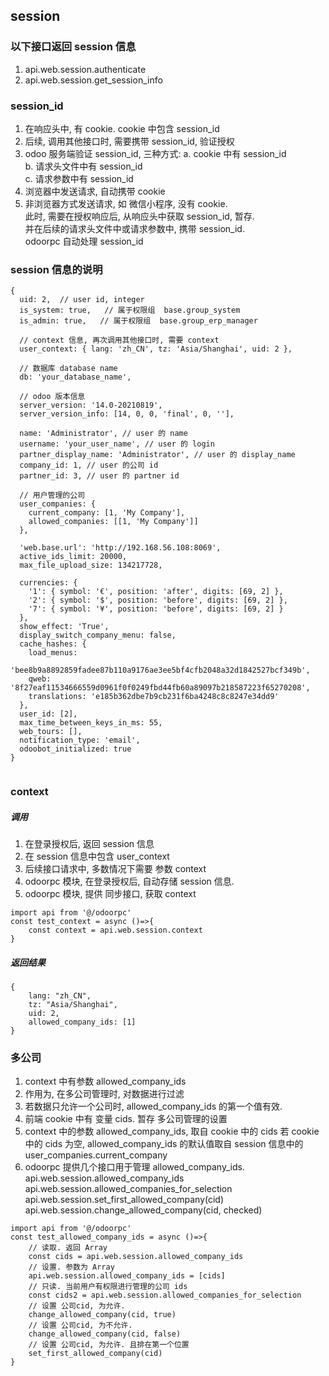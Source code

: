 ## session

### 以下接口返回 session 信息

1. api.web.session.authenticate
2. api.web.session.get_session_info

### session_id

1. 在响应头中, 有 cookie. cookie 中包含 session_id
2. 后续, 调用其他接口时, 需要携带 session_id, 验证授权
3. odoo 服务端验证 session_id, 三种方式:
   a. cookie 中有 session_id  
   b. 请求头文件中有 session_id  
   c. 请求参数中有 session_id
4. 浏览器中发送请求, 自动携带 cookie
5. 非浏览器方式发送请求, 如 微信小程序, 没有 cookie.  
   此时, 需要在授权响应后, 从响应头中获取 session_id, 暂存.  
   并在后续的请求头文件中或请求参数中, 携带 session_id.  
   odoorpc 自动处理 session_id

### session 信息的说明

```
{
  uid: 2,  // user id, integer
  is_system: true,   // 属于权限组  base.group_system
  is_admin: true,   // 属于权限组  base.group_erp_manager

  // context 信息, 再次调用其他接口时, 需要 context
  user_context: { lang: 'zh_CN', tz: 'Asia/Shanghai', uid: 2 },

  // 数据库 database name
  db: 'your_database_name',

  // odoo 版本信息
  server_version: '14.0-20210819',
  server_version_info: [14, 0, 0, 'final', 0, ''],

  name: 'Administrator', // user 的 name
  username: 'your_user_name', // user 的 login
  partner_display_name: 'Administrator', // user 的 display_name
  company_id: 1, // user 的公司 id
  partner_id: 3, // user 的 partner id

  // 用户管理的公司
  user_companies: {
    current_company: [1, 'My Company'],
    allowed_companies: [[1, 'My Company']]
  },

  'web.base.url': 'http://192.168.56.108:8069',
  active_ids_limit: 20000,
  max_file_upload_size: 134217728,

  currencies: {
    '1': { symbol: '€', position: 'after', digits: [69, 2] },
    '2': { symbol: '$', position: 'before', digits: [69, 2] },
    '7': { symbol: '¥', position: 'before', digits: [69, 2] }
  },
  show_effect: 'True',
  display_switch_company_menu: false,
  cache_hashes: {
    load_menus:
      'bee8b9a8892859fadee87b110a9176ae3ee5bf4cfb2048a32d1842527bcf349b',
    qweb: '8f27eaf11534666559d0961f0f0249fbd44fb60a89097b218587223f65270208',
    translations: 'e185b362dbe7b9cb231f6ba4248c8c8247e34dd9'
  },
  user_id: [2],
  max_time_between_keys_in_ms: 55,
  web_tours: [],
  notification_type: 'email',
  odoobot_initialized: true
}


```

### context

##### 调用

1. 在登录授权后, 返回 session 信息
2. 在 session 信息中包含 user_context
3. 后续接口请求中, 多数情况下需要 参数 context
4. odoorpc 模块, 在登录授权后, 自动存储 session 信息.
5. odoorpc 模块, 提供 同步接口, 获取 context

```
import api from '@/odoorpc'
const test_context = async ()=>{
    const context = api.web.session.context
}
```

##### 返回结果

```
{
    lang: "zh_CN",
    tz: "Asia/Shanghai",
    uid: 2,
    allowed_company_ids: [1]
}

```

### 多公司

1. context 中有参数 allowed_company_ids
2. 作用为, 在多公司管理时, 对数据进行过滤
3. 若数据只允许一个公司时, allowed_company_ids 的第一个值有效.
4. 前端 cookie 中有 变量 cids. 暂存 多公司管理的设置
5. context 中的参数 allowed_company_ids, 取自 cookie 中的 cids
   若 cookie 中的 cids 为空, allowed_company_ids 的默认值取自 session 信息中的 user_companies.current_company
6. odoorpc 提供几个接口用于管理 allowed_company_ids.
   api.web.session.allowed_company_ids
   api.web.session.allowed_companies_for_selection
   api.web.session.set_first_allowed_company(cid)
   api.web.session.change_allowed_company(cid, checked)

```
import api from '@/odoorpc'
const test_allowed_company_ids = async ()=>{
    // 读取. 返回 Array
    const cids = api.web.session.allowed_company_ids
    // 设置. 参数为 Array
    api.web.session.allowed_company_ids = [cids]
    // 只读. 当前用户有权限进行管理的公司 ids
    const cids2 = api.web.session.allowed_companies_for_selection
    // 设置 公司cid, 为允许.
    change_allowed_company(cid, true)
    // 设置 公司cid, 为不允许.
    change_allowed_company(cid, false)
    // 设置 公司cid, 为允许. 且排在第一个位置
    set_first_allowed_company(cid)
}

```
